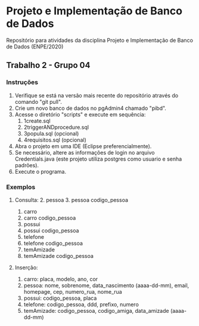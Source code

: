 # Projeto e Implementação de Banco de Dados
Repositório para atividades da disciplina Projeto e Implementação de Banco de Dados (ENPE/2020)

## Trabalho 2 - Grupo 04

### Instruções
1. Verifique se está na versão mais recente do repositório através do comando "git pull".
2. Crie um novo banco de dados no pgAdmin4 chamado "pibd".
3. Acesse o diretório "scripts" e execute em sequência:
    1. 1create.sql
    2. 2triggerANDprocedure.sql
    3. 3popula.sql (opcional)
    4. 4requisitos.sql (opcional)
4. Abra o projeto em uma IDE (Eclipse preferencialmente).
5. Se necessário, altere as informações de login no arquivo Credentials.java (este projeto utiliza postgres como usuario e senha padrões).
6. Execute o programa.

### Exemplos
1. Consulta:
     2. pessoa
     3. pessoa codigo_pessoa
     1. carro
     2. carro codigo_pessoa
     4. possui
     4. possui codigo_pessoa
     5. telefone
     6. telefone codigo_pessoa
     7. temAmizade
     8. temAmizade codigo_pessoa
     
2. Inserção:
     1. carro: placa, modelo, ano, cor
     2. pessoa: nome, sobrenome, data_nascimento (aaaa-dd-mm), email, homepage, cep, numero_rua, nome_rua
     3. possui: codigo_pessoa, placa
     4. telefone: codigo_pessoa, ddd, prefixo, numero
     5. temAmizade: codigo_pessoa, codigo_amiga, data_amizade (aaaa-dd-mm)
